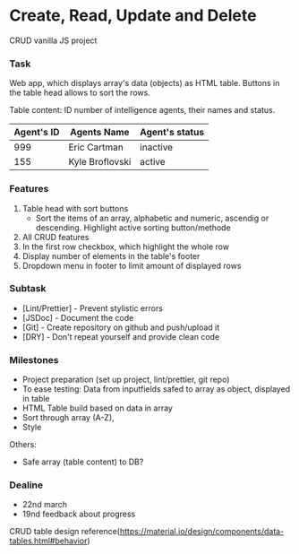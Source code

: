 # Create, Read, Update and Delete

CRUD vanilla JS project

### Task

Web app, which displays array's data (objects) as HTML table. Buttons in the table head allows to sort the rows.

Table content: ID number of intelligence agents, their names and status.

| Agent's ID | Agents Name     | Agent's status |
| ---------- | --------------- | -------------- |
| 999        | Eric Cartman    | inactive       |
| 155        | Kyle Broflovski | active         |

### Features

1. Table head with sort buttons
   * Sort the items of an array, alphabetic and numeric, ascendig or descending. Highlight active sorting button/methode
2. All CRUD features
3. In the first row checkbox, which highlight the whole row
4. Display number of elements in the table's footer
5. Dropdown menu in footer to limit amount of displayed rows

### Subtask

- [Lint/Prettier] - Prevent stylistic errors
- [JSDoc] - Document the code
- [Git] - Create repository on github and push/upload it
- [DRY] - Don't repeat yourself and provide clean code

### Milestones

- Project preparation (set up project, lint/prettier, git repo)
- To ease testing: Data from inputfields safed to array as object, displayed in table
- HTML Table build based on data in array
- Sort through array (A-Z),
- Style

Others:

- Safe array (table content) to DB?

### Dealine

- 22nd march
- 19nd feedback about progress

CRUD table design reference(https://material.io/design/components/data-tables.html#behavior)
